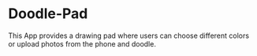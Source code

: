 # Doodle-Pad
This App provides a drawing pad where users can choose different colors or upload photos from the phone and doodle.
